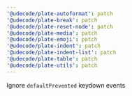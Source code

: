 ```yaml
---
'@udecode/plate-autoformat': patch
'@udecode/plate-break': patch
'@udecode/plate-reset-node': patch
'@udecode/plate-media': patch
'@udecode/plate-emoji': patch
'@udecode/plate-indent': patch
'@udecode/plate-indent-list': patch
'@udecode/plate-table': patch
'@udecode/plate-utils': patch
---
```


Ignore `defaultPrevented` keydown events
